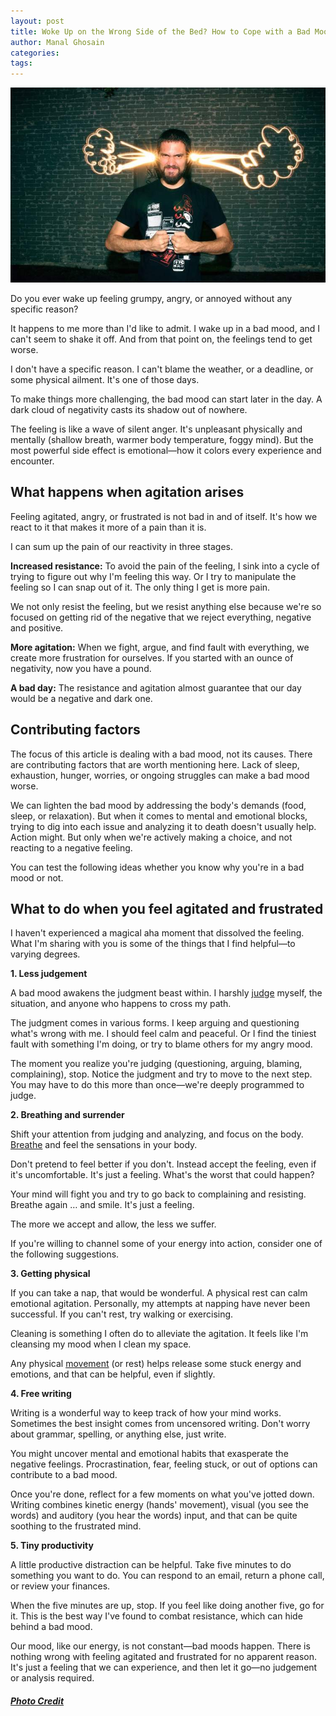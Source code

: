 ```yaml
---
layout: post
title: Woke Up on the Wrong Side of the Bed? How to Cope with a Bad Mood
author: Manal Ghosain
categories:
tags:
---
```


![Angry guy](/images/mood.jpg)

Do you ever wake up feeling grumpy, angry, or annoyed without any specific reason? 

It happens to me more than I'd like to admit. I wake up in a bad mood, and I can't seem to shake it off. And from that point on, the feelings tend to get worse. 

I don't have a specific reason. I can't blame the weather, or a deadline, or some physical ailment. It's one of those days. 

To make things more challenging, the bad mood can start later in the day. A dark cloud of negativity casts its shadow out of nowhere. 

The feeling is like a wave of silent anger. It's unpleasant physically and mentally (shallow breath, warmer body temperature, foggy mind). But the most powerful side effect is emotional—how it colors every experience and encounter. 

## What happens when agitation arises

Feeling agitated, angry, or frustrated is not bad in and of itself. It's how we react to it that makes it more of a pain than it is. 

I can sum up the pain of our reactivity in three stages. 

**Increased resistance:** To avoid the pain of the feeling, I sink into a cycle of trying to figure out why I'm feeling this way. Or I try to manipulate the feeling so I can snap out of it. The only thing I get is more pain. 

We not only resist the feeling, but we resist anything else because we're so focused on getting rid of the negative that we reject everything, negative and positive. 

**More agitation:** When we fight, argue, and find fault with everything, we create more frustration for ourselves. If you started with an ounce of negativity, now you have a pound. 

**A bad day:** The resistance and agitation almost guarantee that our day would be a negative and dark one. 

## Contributing factors

The focus of this article is dealing with a bad mood, not its causes. There are contributing factors that are worth mentioning here. Lack of sleep, exhaustion, hunger, worries, or ongoing struggles can make a bad mood worse. 

We can lighten the bad mood by addressing the body's demands (food, sleep, or relaxation). But when it comes to mental and emotional blocks, trying to dig into each issue and analyzing it to death doesn't usually help. Action might. But only when we're actively making a choice, and not reacting to a negative feeling. 

You can test the following ideas whether you know why you're in a bad mood or not. 

## What to do when you feel agitated and frustrated

I haven't experienced a magical aha moment that dissolved the feeling. What I'm sharing with you is some of the things that I find helpful—to varying degrees. 

**1. Less judgement** 

A bad mood awakens the judgment beast within. I harshly [judge](/judging-yourself/) myself, the situation, and anyone who happens to cross my path. 

The judgment comes in various forms. I keep arguing and questioning what's wrong with me. I should feel calm and peaceful. Or I find the tiniest fault with something I'm doing, or try to blame others for my angry mood. 

The moment you realize you're judging (questioning, arguing, blaming, complaining), stop. Notice the judgment and try to move to the next step. You may have to do this more than once—we're deeply programmed to judge. 

**2. Breathing and surrender** 

Shift your attention from judging and analyzing, and focus on the body. [Breathe](/the-breath-of-life/) and feel the sensations in your body. 

Don't pretend to feel better if you don't. Instead accept the feeling, even if it's uncomfortable. It's just a feeling. What's the worst that could happen? 

Your mind will fight you and try to go back to complaining and resisting. Breathe again … and smile. It's just a feeling. 

The more we accept and allow, the less we suffer. 

If you're willing to channel some of your energy into action, consider one of the following suggestions. 

**3. Getting physical** 

If you can take a nap, that would be wonderful. A physical rest can calm emotional agitation. Personally, my attempts at napping have never been successful. If you can't rest, try walking or exercising. 

Cleaning is something I often do to alleviate the agitation. It feels like I'm cleansing my mood when I clean my space. 

Any physical [movement](/stillness-in-motion/) (or rest) helps release some stuck energy and emotions, and that can be helpful, even if slightly. 

**4. Free writing** 

Writing is a wonderful way to keep track of how your mind works. Sometimes the best insight comes from uncensored writing. Don't worry about grammar, spelling, or anything else, just write. 

You might uncover mental and emotional habits that exasperate the negative feelings. Procrastination, fear, feeling stuck, or out of options can contribute to a bad mood. 

Once you're done, reflect for a few moments on what you've jotted down. Writing combines kinetic energy (hands' movement), visual (you see the words) and auditory (you hear the words) input, and that can be quite soothing to the frustrated mind. 

**5. Tiny productivity** 

A little productive distraction can be helpful. Take five minutes to do something you want to do. You can respond to an email, return a phone call, or review your finances. 

When the five minutes are up, stop. If you feel like doing another five, go for it. This is the best way I've found to combat resistance, which can hide behind a bad mood. 

Our mood, like our energy, is not constant—bad moods happen. There is nothing wrong with feeling agitated and frustrated for no apparent reason. It's just a feeling that we can experience, and then let it go—no judgement or analysis required. 

##### [Photo Credit](http://www.flickr.com/photos/ohhector/2366343607)